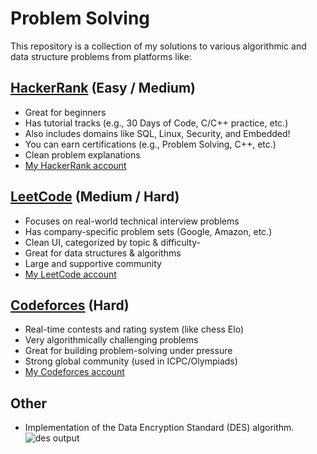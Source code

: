 # Problem Solving
This repository is a collection of my solutions to various algorithmic and data structure problems from platforms like:
## [HackerRank](https://www.hackerrank.com/) (Easy / Medium)
- Great for beginners
- Has tutorial tracks (e.g., 30 Days of Code, C/C++ practice, etc.)
- Also includes domains like SQL, Linux, Security, and Embedded!
- You can earn certifications (e.g., Problem Solving, C++, etc.)
- Clean problem explanations
- [My HackerRank account](https://www.hackerrank.com/profile/abdulrhman_baha1)
## [LeetCode](https://leetcode.com/) (Medium / Hard)
- Focuses on real-world technical interview problems
- Has company-specific problem sets (Google, Amazon, etc.)
- Clean UI, categorized by topic & difficulty- 
- Great for data structures & algorithms
- Large and supportive community
- [My LeetCode account](https://leetcode.com/u/abdulrhman-bahaa/)
## [Codeforces](https://codeforces.com/) (Hard)
- Real-time contests and rating system (like chess Elo)
- Very algorithmically challenging problems
- Great for building problem-solving under pressure
- Strong global community (used in ICPC/Olympiads)
- [My Codeforces account](https://codeforces.com/profile/Abdulrhman-bahaa)
## Other
- Implementation of the Data Encryption Standard (DES) algorithm.
![des output](https://github.com/user-attachments/assets/78c58cc2-38c9-4bde-8702-8662fd544a24)



